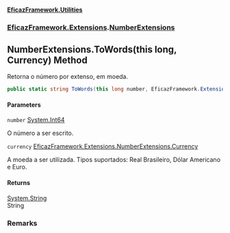 #### [EficazFramework.Utilities](EficazFrameworkData.md 'EficazFramework Data')
### [EficazFramework.Extensions](EficazFrameworkData.md#EficazFramework.Extensions 'EficazFramework.Extensions').[NumberExtensions](EficazFramework.Extensions/NumberExtensions.md 'EficazFramework.Extensions.NumberExtensions')

## NumberExtensions.ToWords(this long, Currency) Method

Retorna o número por extenso, em moeda.

```csharp
public static string ToWords(this long number, EficazFramework.Extensions.NumberExtensions.Currency currency);
```
#### Parameters

<a name='EficazFramework.Extensions.NumberExtensions.ToWords(thislong,EficazFramework.Extensions.NumberExtensions.Currency).number'></a>

`number` [System.Int64](https://docs.microsoft.com/en-us/dotnet/api/System.Int64 'System.Int64')

O número a ser escrito.

<a name='EficazFramework.Extensions.NumberExtensions.ToWords(thislong,EficazFramework.Extensions.NumberExtensions.Currency).currency'></a>

`currency` [EficazFramework.Extensions.NumberExtensions.Currency](https://docs.microsoft.com/en-us/dotnet/api/EficazFramework.Extensions.NumberExtensions.Currency 'EficazFramework.Extensions.NumberExtensions.Currency')

A moeda a ser utilizada. Tipos suportados: Real Brasileiro, Dólar Americano e Euro.

#### Returns
[System.String](https://docs.microsoft.com/en-us/dotnet/api/System.String 'System.String')  
String

### Remarks